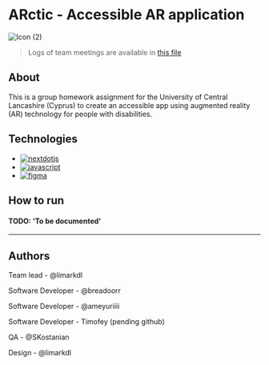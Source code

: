 # ARctic - Accessible AR application 
![Icon (2)](https://github.com/user-attachments/assets/c1428968-d4bf-4719-95e1-f89602cb7d11)

> Logs of team meetings are available in [this file](LOGS.md)

## About
This is a group homework assignment for the University of Central Lancashire (Cyprus) to create an accessible app using augmented reality (AR) technology for people with disabilities. 

## Technologies
- <a href='https://nextjs.org/' target="_blank"><img alt='nextdotjs' src='https://img.shields.io/badge/Next.js-100000?style=flat&logo=nextdotjs&logoColor=white&labelColor=black&color=black'/></a>
- <a href='https://ar-js-org.github.io/AR.js-Docs/' target="_blank"><img alt='javascript' src='https://img.shields.io/badge/AR.js-100000?style=flat&logo=javascript&logoColor=white&labelColor=000000&color=000000'/></a>
- <a href='https://figma.com' target="_blank"><img alt='figma' src='https://img.shields.io/badge/Figma-100000?style=flat&logo=figma&logoColor=white&labelColor=000000&color=000000'/></a>

## How to run
#### TODO: 'To be documented'


---
## Authors

Team lead - @limarkdl

Software Developer - @breadoorr

Software Developer - @ameyuriiii

Software Developer - Timofey (pending github)

QA - @SKostanian

Design - @limarkdl
